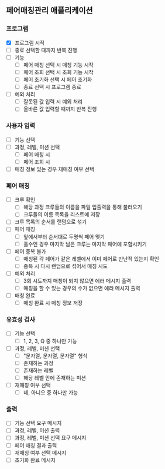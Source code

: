 ## 페어매칭관리 애플리케이션
### 프로그램
- [X] 프로그램 시작
- [ ] 종료 선택할 때까지 반복 진행
- [ ] 기능
  - [ ] 페어 매칭 선택 시 매칭 기능 시작
  - [ ] 페어 조회 선택 시 조회 기능 시작
  - [ ] 페어 초기화 선택 시 페어 초기화
  - [ ] 종료 선택 시 프로그램 종료
- [ ] 예외 처리
  - [ ] 잘못된 값 입력 시 예외 처리
  - [ ] 올바른 값 입력할 때까지 반복 진행

### 사용자 입력
- [ ] 기능 선택
- [ ] 과정, 레벨, 미션 선택
  - [ ] 페어 매칭 시
  - [ ] 페어 조회 시
- [ ] 매칭 정보 있는 경우 재매칭 여부 선택

### 페어 매칭
- [ ] 크루 확인
  - [ ] 해당 과정 크루들의 이름을 파일 입출력을 통해 불러오기
  - [ ] 크루들의 이름 목록을 리스트에 저장
- [ ] 크루 목록의 순서를 랜덤으로 섞기
- [ ] 페어 매칭
  - [ ] 앞에서부터 순서대로 두명씩 페어 맺기
  - [ ] 홀수인 경우 마지막 남은 크루는 마지막 페어에 포함시키기
- [ ] 페어 중복 불가
  - [ ] 매칭된 각 페어가 같은 레벨에서 이미 페어로 만난적 있는지 확인
  - [ ] 중복 시 다시 랜덤으로 섞어서 매칭 시도
- [ ] 예외 처리
  - [ ] 3회 시도까지 매칭이 되지 않으면 에러 메시지 출력
  - [ ] 매칭을 할 수 있는 경우의 수가 없으면 에러 메시지 출력
- [ ] 매칭 완료
  - [ ] 매칭 완료 시 매칭 정보 저장

### 유효성 검사
- [ ] 기능 선택
  - [ ] 1, 2, 3, Q 중 하나만 가능
- [ ] 과정, 레벨, 미션 선택
  - [ ] "문자열, 문자열, 문자열" 형식
  - [ ] 존재하는 과정
  - [ ] 존재하는 레벨
  - [ ] 해당 레벨 안에 존재하는 미션
- [ ] 재매칭 여부 선택
  - [ ] 네, 아니오 중 하나만 가능

### 출력
- [ ] 기능 선택 요구 메시지
- [ ] 과정, 레벨, 미션 출력
- [ ] 과정, 레벨, 미션 선택 요구 메시지
- [ ] 페어 매칭 결과 출력
- [ ] 재매칭 여부 선택 메시지
- [ ] 초기화 완료 메시지
